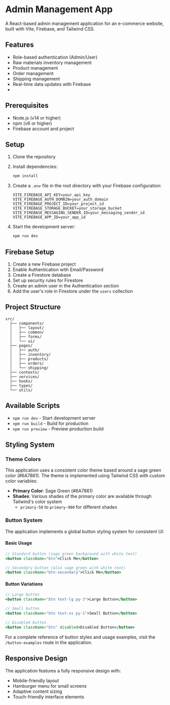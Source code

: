 # Admin Management App

A React-based admin management application for an e-commerce website, built with Vite, Firebase, and Tailwind CSS.

## Features

- Role-based authentication (Admin/User)
- Raw materials inventory management
- Product management
- Order management
- Shipping management
- Real-time data updates with Firebase
- 

## Prerequisites

- Node.js (v14 or higher)
- npm (v6 or higher)
- Firebase account and project

## Setup

1. Clone the repository
2. Install dependencies:
   ```bash
   npm install
   ```

3. Create a `.env` file in the root directory with your Firebase configuration:
   ```
   VITE_FIREBASE_API_KEY=your_api_key
   VITE_FIREBASE_AUTH_DOMAIN=your_auth_domain
   VITE_FIREBASE_PROJECT_ID=your_project_id
   VITE_FIREBASE_STORAGE_BUCKET=your_storage_bucket
   VITE_FIREBASE_MESSAGING_SENDER_ID=your_messaging_sender_id
   VITE_FIREBASE_APP_ID=your_app_id
   ```

4. Start the development server:
   ```bash
   npm run dev
   ```

## Firebase Setup

1. Create a new Firebase project
2. Enable Authentication with Email/Password
3. Create a Firestore database
4. Set up security rules for Firestore
5. Create an admin user in the Authentication section
6. Add the user's role in Firestore under the `users` collection

## Project Structure

```
src/
  ├── components/
  │   ├── layout/
  │   ├── common/
  │   ├── forms/
  │   └── ui/
  ├── pages/
  │   ├── auth/
  │   ├── inventory/
  │   ├── products/
  │   ├── orders/
  │   └── shipping/
  ├── contexts/
  ├── services/
  ├── hooks/
  ├── types/
  └── utils/
```

## Available Scripts

- `npm run dev` - Start development server
- `npm run build` - Build for production
- `npm run preview` - Preview production build

## Styling System

### Theme Colors

This application uses a consistent color theme based around a sage green color (#6A7861). The theme is implemented using Tailwind CSS with custom color variables:

- **Primary Color**: Sage Green (#6A7861)
- **Shades**: Various shades of the primary color are available through Tailwind's color system
  - `primary-50` to `primary-900` for different shades

### Button System

The application implements a global button styling system for consistent UI:

#### Basic Usage

```jsx
// Standard button (sage green background with white text)
<button className="btn">Click Me</button>

// Secondary button (also sage green with white text)
<button className="btn-secondary">Click Me</button>
```

#### Button Variations

```jsx
// Large button
<button className="btn text-lg py-3">Large Button</button>

// Small button
<button className="btn text-xs py-1">Small Button</button>

// Disabled button
<button className="btn" disabled>Disabled Button</button>
```

For a complete reference of button styles and usage examples, visit the `/button-examples` route in the application.

## Responsive Design

The application features a fully responsive design with:

- Mobile-friendly layout
- Hamburger menu for small screens
- Adaptive content sizing
- Touch-friendly interface elements
